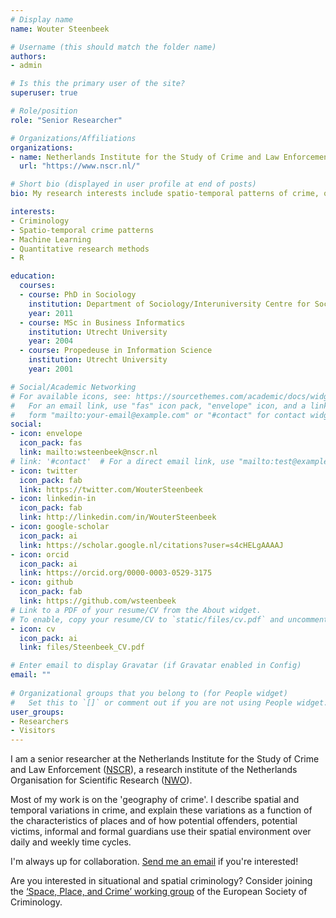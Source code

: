 ```yaml
---
# Display name
name: Wouter Steenbeek

# Username (this should match the folder name)
authors:
- admin

# Is this the primary user of the site?
superuser: true

# Role/position
role: "Senior Researcher"

# Organizations/Affiliations
organizations:
- name: Netherlands Institute for the Study of Crime and Law Enforcement
  url: "https://www.nscr.nl/"

# Short bio (displayed in user profile at end of posts)
bio: My research interests include spatio-temporal patterns of crime, offender decision-making, neighborhoods, machine learning, and R.

interests:
- Criminology
- Spatio-temporal crime patterns
- Machine Learning
- Quantitative research methods
- R

education:
  courses:
  - course: PhD in Sociology
    institution: Department of Sociology/Interuniversity Centre for Social Science Theory and Methodology (ICS), Utrecht University
    year: 2011
  - course: MSc in Business Informatics
    institution: Utrecht University
    year: 2004
  - course: Propedeuse in Information Science
    institution: Utrecht University
    year: 2001

# Social/Academic Networking
# For available icons, see: https://sourcethemes.com/academic/docs/widgets/#icons
#   For an email link, use "fas" icon pack, "envelope" icon, and a link in the
#   form "mailto:your-email@example.com" or "#contact" for contact widget.
social:
- icon: envelope
  icon_pack: fas
  link: mailto:wsteenbeek@nscr.nl
# link: '#contact'  # For a direct email link, use "mailto:test@example.org".
- icon: twitter
  icon_pack: fab
  link: https://twitter.com/WouterSteenbeek
- icon: linkedin-in
  icon_pack: fab
  link: http://linkedin.com/in/WouterSteenbeek
- icon: google-scholar
  icon_pack: ai
  link: https://scholar.google.nl/citations?user=s4cHELgAAAAJ
- icon: orcid
  icon_pack: ai
  link: https://orcid.org/0000-0003-0529-3175
- icon: github
  icon_pack: fab
  link: https://github.com/wsteenbeek
# Link to a PDF of your resume/CV from the About widget.
# To enable, copy your resume/CV to `static/files/cv.pdf` and uncomment the lines below.  
- icon: cv
  icon_pack: ai
  link: files/Steenbeek_CV.pdf

# Enter email to display Gravatar (if Gravatar enabled in Config)
email: ""
  
# Organizational groups that you belong to (for People widget)
#   Set this to `[]` or comment out if you are not using People widget.  
user_groups:
- Researchers
- Visitors
---
```


I am a senior researcher at the Netherlands Institute for the Study of Crime and Law Enforcement ([NSCR](https://www.nscr.nl)), a research institute of the Netherlands Organisation for Scientific Research ([NWO](https://www.nwo.nl)).

Most of my work is on the 'geography of crime'. I describe spatial and temporal variations in crime, and explain these variations as a function of the characteristics of places and of how potential offenders, potential victims, informal and formal guardians use their spatial environment over daily and weekly time cycles.

I'm always up for collaboration. [Send me an email](mailto:wsteenbeek@nscr.nl) if you're interested!

Are you interested in situational and spatial criminology? Consider joining the [‘Space, Place, and Crime’ working group](http://www.space-place-crime.eu/) of the European Society of Criminology.
